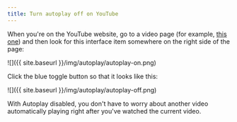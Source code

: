 ```yaml
---
title: Turn autoplay off on YouTube
---
```


When you're on the YouTube website, go to a video page (for example, [this one](https://www.youtube.com/watch?v=Bz5FVfCF9uQ)) and then look for this interface item somewhere on the right side of the page:

![]({{ site.baseurl }}/img/autoplay/autoplay-on.png)

Click the blue toggle button so that it looks like this:

![]({{ site.baseurl }}/img/autoplay/autoplay-off.png)

With Autoplay disabled, you don't have to worry about another video automatically playing right after you've watched the current video.
